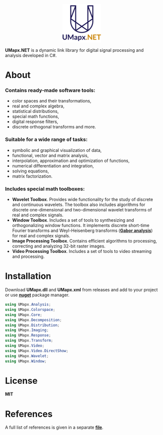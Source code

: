 <p align="center"><img width="25%" src="docs/umapxnet_big.png" /></p>

**UMapx.NET** is a dynamic link library for digital signal processing and analysis developed in C#.

# About
### Contains ready-made software tools:
* color spaces and their transformations,
* real and complex algebra,
* statistical distributions,
* special math functions,
* digital response filters,
* discrete orthogonal transforms and more.

### Suitable for a wide range of tasks:
* symbolic and graphical visualization of data,
* functional, vector and matrix analysis,
* interpolation, approximation and optimization of functions,
* numerical differentiation and integration,
* solving equations,
* matrix factorization.

### Includes special math toolboxes:
* **Wavelet Toolbox**. Provides wide functionality for the study of discrete and continuous wavelets. The toolbox also includes algorithms for discrete one-dimensional and two-dimensional wavelet transforms of real and complex signals.
* **Window Toolbox**. Includes a set of tools to synthesizing and orthogonalizing window functions. It implements discrete short-time Fourier transforms and Weyl-Heisenberg transforms ([**Gabor analysis**](https://github.com/asiryan/Weyl-Heisenberg-Toolbox)) for real and complex signals.
* **Image Processing Toolbox**. Contains efficient algorithms to processing, correcting and analyzing 32-bit raster images.
* **Video Processing Toolbox**. Includes a set of tools to video streaming and processing.

# Installation
Download **UMapx.dll** and **UMapx.xml** from releases and add to your project or use [**nuget**](https://www.nuget.org/packages/UMapx/) package manager.  
```c#
using UMapx.Analysis;
using UMapx.Colorspace;
using UMapx.Core;
using UMapx.Decomposition;
using UMapx.Distribution;
using UMapx.Imaging;
using UMapx.Response;
using UMapx.Transform;
using UMapx.Video;
using UMapx.Video.DirectShow;
using UMapx.Wavelet;
using UMapx.Window;
```    

# License
**MIT**  

# References
A full list of references is given in a separate [**file**](docs/references.pdf).  
